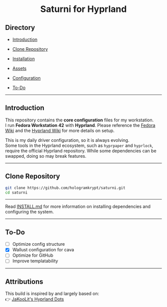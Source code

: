 <h1 align=center>Saturni for Hyprland</h1>

## Directory

- [Introduction](#introduction)  

- [Clone Repository](#clone-repository)  

- [Installation](https://github.com/hologramkrypt/saturni/blob/master/github/INSTALL.md)  

- [Assets](https://github.com/hologramkrypt/saturni/blob/master/assets/README.md)  

- [Configuration](https://github.com/hologramkrypt/saturni/blob/master/configs/README.md)  

- [To-Do](#to-do)  


---

## Introduction

This repository contains the **core configuration** files for my workstation.  
I run **Fedora Workstation 42** with **Hyprland**. Please reference the [Fedora Wiki](https://fedoraproject.org/wiki/) and the [Hyprland Wiki](https://wiki.hyprland.org/) for more details on setup.  

This is my daily driver configuration, so it is always evolving.  
Some tools in the Hyprland ecosystem, such as `hyprpaper` and `hyprlock`, require the official Hyprland repository. While some dependencies can be swapped, doing so may break features.

---

## Clone Repository

```bash
git clone https://github.com/hologramkrypt/saturni.git
cd saturni
```

---

Read [INSTALL.md](https://github.com/hologramkrypt/saturni/blob/master/github/INSTALL.md) for more information on installing dependencies and configuring the system.

---

## To-Do

- [ ] Optimize config structure  
- [x] Wallust configuration for cava  
- [ ] Optimize for GitHub  
- [ ] Improve templatability  

---

## Attributions

This build is inspired by and largely based on:  
👉 [JaKooLit's Hyprland Dots](https://github.com/JaKooLit/Hyprland-Dots)
